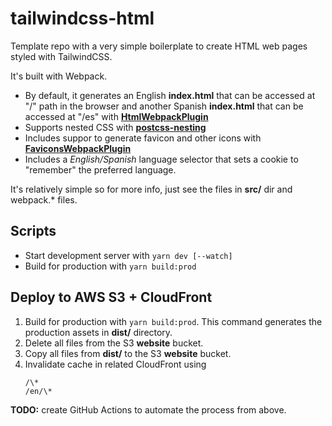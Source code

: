 # tailwindcss-html

Template repo with a very simple boilerplate to create HTML web pages styled with TailwindCSS.

It's built with Webpack.

- By default, it generates an English **index.html** that can be accessed at "/" path in the browser and another Spanish **index.html** that can be accessed at "/es" with **[HtmlWebpackPlugin](https://webpack.js.org/plugins/html-webpack-plugin/)**
- Supports nested CSS with **[postcss-nesting](https://jonneal.dev/postcss-nesting/)**
- Includes suppor to generate favicon and other icons with **[FaviconsWebpackPlugin](https://github.com/jantimon/favicons-webpack-plugin)**
- Includes a _English/Spanish_ language selector that sets a cookie to "remember" the preferred language.

It's relatively simple so for more info, just see the files in **src/** dir and webpack.\* files.

## Scripts

- Start development server with `yarn dev [--watch]`
- Build for production with `yarn build:prod`

## Deploy to AWS S3 + CloudFront

1. Build for production with `yarn build:prod`. This command generates the production assets in **dist/** directory.
2. Delete all files from the S3 **website** bucket.
3. Copy all files from **dist/** to the S3 **website** bucket.
4. Invalidate cache in related CloudFront using
   ```
   /\*
   /en/\*
   ```

**TODO:** create GitHub Actions to automate the process from above.
